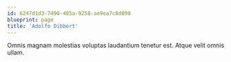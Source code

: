 ```yaml
---
id: 6247d1d3-7490-405a-9258-ae9ea7c8d898
blueprint: page
title: 'Adolfo Dibbert'
---
```

Omnis magnam molestias voluptas laudantium tenetur est. Atque velit omnis ullam.